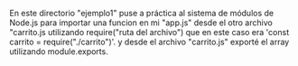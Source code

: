 En este directorio "ejemplo1" puse a práctica al sistema de módulos de Node.js para importar una funcion en mi "app.js" desde el otro archivo "carrito.js utilizando require("ruta del archivo") que en este caso era 'const carrito = require("./carrito")'. y desde el archivo "carrito.js" exporté el array utilizando module.exports.


